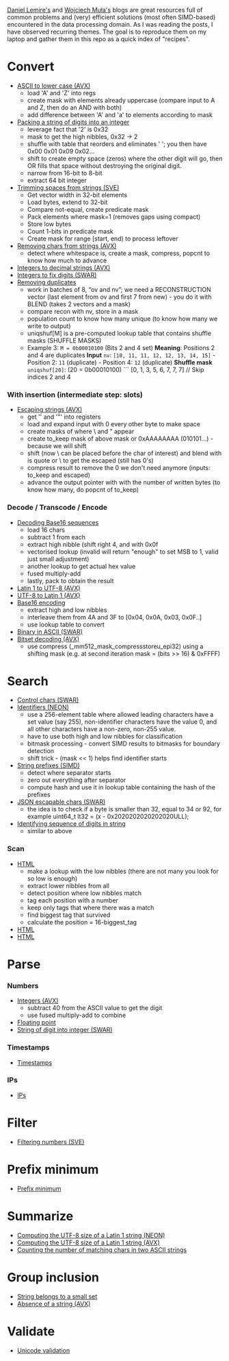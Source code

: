 [Daniel Lemire's](https://lemire.me/blog/) and [Wojciech Muła's](http://0x80.pl/) blogs are great resources full of common problems and (very) efficient solutions (most often SIMD-based) encountered in the data processing domain. 
As I was reading the posts, I have observed recurring themes. The goal is to reproduce them on my laptop and gather them in this repo as a quick index of "recipes". 

# Convert

* [ASCII to lower case (AVX)](https://lemire.me/blog/2024/08/03/converting-ascii-strings-to-lower-case-at-crazy-speeds-with-avx-512)
  * load 'A' and 'Z' into regs
  * create mask with elements already uppercase (compare input to A and Z, then do an AND with both)
  * add difference between 'A' and 'a' to elements according to mask
* [Packing a string of digits into an integer](https://lemire.me/blog/2023/07/07/packing-a-string-of-digits-into-an-integer-quickly)
  * leverage fact that '2' is 0x32
  * mask to get the high nibbles, 0x32 -> 2
  * shuffle with table that reorders and eliminates ' '; you then have 0x00  0x01  0x09  0x02...
  * shift to create empty space (zeros) where the other digit will go, then OR fills that space without destroying the original digit.
  * narrow from 16-bit to 8-bit
  * extract 64 bit integer
* [Trimming spaces from strings (SVE)](https://lemire.me/blog/2023/03/10/trimming-spaces-from-strings-faster-with-sve-on-an-amazon-graviton-3-processor/)
  * Get vector width in 32-bit elements
  * Load bytes, extend to 32-bit
  * Compare not-equal, create predicate mask
  * Pack elements where mask=1 (removes gaps using compact)
  * Store low bytes
  * Count 1-bits in predicate mask
  * Create mask for range [start, end) to process leftover
* [Removing chars from strings (AVX)](https://lemire.me/blog/2022/04/28/removing-characters-from-strings-faster-with-avx-512)
  * detect where whitespace is, create a mask, compress, popcnt to know how much to advance 
* [Integers to decimal strings (AVX)](https://lemire.me/blog/2022/03/28/converting-integers-to-decimal-strings-faster-with-avx-512)
* [Integers to fix digits (SWAR)](https://lemire.me/blog/2021/11/18/converting-integers-to-fix-digit-representations-quickly/)
* [Removing duplicates](https://lemire.me/blog/2017/04/10/removing-duplicates-from-lists-quickly/)
  * work in batches of 8, “ov and nv”; we need a RECONSTRUCTION vector (last element from ov and first 7 from new) - you do it with BLEND (takes 2 vectors and a mask)
  * compare recon with nv, store in a mask
  * population count to know how many unique (to know how many we write to output)
  * uniqshuf[M] is a pre-computed lookup table that contains shuffle masks (SHUFFLE MASKS)
  * Example 3: `M = 0b00010100` (Bits 2 and 4 set) **Meaning**: Positions 2 and 4 are duplicates **Input** `nv`: `[10, 11, 11, 12, 12, 13, 14, 15]` - Position 2: `11` (duplicate) - Position 4: `12` (duplicate) **Shuffle mask** `uniqshuf[20]`: (20 =   		0b00010100) ``` [0, 1, 3, 5, 6, 7, 7, 7] // Skip indices 2 and 4 

### With insertion (intermediate step: slots)
* [Escaping strings (AVX)](https://lemire.me/blog/2022/09/14/escaping-strings-faster-with-avx-512)
  * get '\' and '"' into registers 
  * load and expand input with 0 every other byte to make space
  * create masks of where \ and " appear
  * create to_keep mask of above mask or 0xAAAAAAAA (010101...) - because we will shift 
  * shift (now \ can be placed before the char of interest) and blend with is quote or \ to get the escaped (still has 0's)
  * compress result to remove the 0 we don't need anymore (inputs: to_keep and escaped) 
  * advance the output pointer with with the number of written bytes (to know how many, do popcnt of to_keep)

### Decode / Transcode / Encode

* [Decoding Base16 sequences](https://lemire.me/blog/2023/07/27/decoding-base16-sequences-quickly)
  * load 16 chars
  * subtract 1 from each
  * extract high nibble (shift right 4, and with 0x0f
  * vectorised lookup (invalid will return "enough" to set MSB to 1, valid just small adjustment)
  * another lookup to get actual hex value
  * fused multiply-add
  * lastly, pack to obtain the result 
* [Latin 1 to UTF-8 (AVX)](https://lemire.me/blog/2023/08/18/transcoding-latin-1-strings-to-utf-8-strings-at-12-gb-s-using-avx-512)
* [UTF-8 to Latin 1 (AVX)](https://lemire.me/blog/2023/08/12/transcoding-utf-8-strings-to-latin-1-strings-at-12-gb-s-using-avx-512)
* [Base16 encoding](https://lemire.me/blog/2022/12/23/fast-base16-encoding)
  * extract high and low nibbles
  * interleave them from 4A and 3F to [0x04, 0x0A, 0x03, 0x0F..]
  * use lookup table to convert
* [Binary in ASCII (SWAR)](https://lemire.me/blog/2020/05/02/encoding-binary-in-ascii-very-fast)
* [Bitset decoding (AVX)](https://lemire.me/blog/2022/05/06/fast-bitset-decoding-using-intel-avx-512)
  * use compress (_mm512_mask_compressstoreu_epi32) using a shifting mask (e.g. at second iteration mask = (bits >> 16) & 0xFFFF) 

# Search

* [Control chars (SWAR)](https://lemire.me/blog/2025/04/13/detect-control-characters-quotes-and-backslashes-efficiently-using-swar/)
* [Identifiers (NEON)](https://lemire.me/blog/2023/09/04/locating-identifiers-quickly-arm-neon-edition)
  * use a 256-element table where allowed leading characters have a set value (say 255), non-identifier characters have the value 0, and all other characters have a non-zero, non-255 value.
  * have to use both high and low nibbles for classification
  * bitmask processing - convert SIMD results to bitmasks for boundary detection
  * shift trick - (mask << 1) helps find identifier starts
* [String prefixes (SIMD)](https://lemire.me/blog/2023/07/14/recognizing-string-prefixes-with-simd-instructions/)
  * detect where separator starts
  * zero out everything after separator
  * compute hash and use it in lookup table containing the hash of the prefixes
* [JSON escapable chars (SWAR)](https://lemire.me/blog/2025/04/13/detect-control-characters-quotes-and-backslashes-efficiently-using-swar/)
  * the idea is to check if a byte is smaller than 32, equal to 34 or 92, for example uint64_t lt32 = (x - 0x2020202020202020ULL);
* [Identifying sequence of digits in string](https://lemire.me/blog/2018/09/30/quickly-identifying-a-sequence-of-digits-in-a-string-of-characters)
  * similar to above

### Scan

* [HTML](https://lemire.me/blog/2024/07/05/scan-html-faster-with-simd-instructions-net-c-edition)
  * make a lookup with the low nibbles (there are not many you look for so low is enough)
  * extract lower nibbles from all
  * detect position where low nibbles match
  * tag each position with a number
  * keep only tags that where there was a match
  * find biggest tag that survived
  * calculate the position = 16-biggest_tag
* [HTML](https://lemire.me/blog/2024/07/20/scan-html-even-faster-with-simd-instructions-c-and-c)
* [HTML](https://lemire.me/blog/2024/06/08/scan-html-faster-with-simd-instructions-chrome-edition)

# Parse 

### Numbers
* [Integers (AVX)](https://lemire.me/blog/2023/09/22/parsing-integers-quickly-with-avx-512)
  * subtract 40 from the ASCII value to get the digit
  * use fused multiply-add to combine
* [Floating point](https://lemire.me/blog/2021/02/22/parsing-floating-point-numbers-really-fast-in-c)
* [String of digit into integer (SWAR)](https://lemire.me/blog/2022/01/21/swar-explained-parsing-eight-digits)

### Timestamps
* [Timestamps](https://lemire.me/blog/2023/07/01/parsing-time-stamps-faster-with-simd-instructions)

### IPs
* [IPs](https://lemire.me/blog/2023/06/08/parsing-ip-addresses-crazily-fast/)

# Filter
* [Filtering numbers (SVE)](https://lemire.me/blog/2022/07/14/filtering-numbers-faster-with-sve-on-amazon-graviton-3-processors/)

# Prefix minimum

* [Prefix minimum](https://lemire.me/blog/2023/08/10/coding-of-domain-names-to-wire-format-at-gigabytes-per-second)

# Summarize 
* [Computing the UTF-8 size of a Latin 1 string (NEON)](https://lemire.me/blog/2023/05/15/computing-the-utf-8-size-of-a-latin-1-string-quickly-arm-neon-edition/)
* [Computing the UTF-8 size of a Latin 1 string (AVX)](https://lemire.me/blog/2023/02/16/computing-the-utf-8-size-of-a-latin-1-string-quickly-avx-edition/)
* [Counting the number of matching chars in two ASCII strings](https://lemire.me/blog/2021/05/21/counting-the-number-of-matching-characters-in-two-ascii-strings)

# Group inclusion
* [String belongs to a small set](https://lemire.me/blog/2022/12/30/quickly-checking-that-a-string-belongs-to-a-small-set)
* [Absence of a string (AVX)](https://lemire.me/blog/2022/12/15/checking-for-the-absence-of-a-string-naive-avx-512-edition)

# Validate
* [Unicode validation](https://lemire.me/blog/2020/10/20/ridiculously-fast-unicode-utf-8-validation/)
